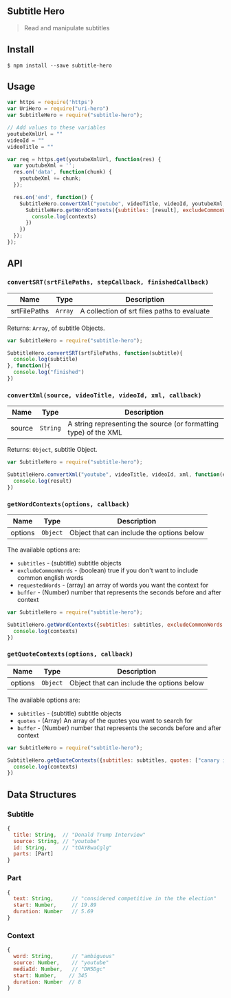 ## Subtitle Hero
> Read and manipulate subtitles

## Install
```
$ npm install --save subtitle-hero
```

## Usage
```javascript
var https = require('https')
var UriHero = require("uri-hero")
var SubtitleHero = require("subtitle-hero");

// Add values to these variables
youtubeXmlUrl = ""
videoId = ""
videoTitle = ""

var req = https.get(youtubeXmlUrl, function(res) {
  var youtubeXml = '';
  res.on('data', function(chunk) {
    youtubeXml += chunk;
  });

  res.on('end', function() {
    SubtitleHero.convertXml("youtube", videoTitle, videoId, youtubeXml, function(err, result){
      SubtitleHero.getWordContexts({subtitles: [result], excludeCommonWords: true, requestedWords: []}, function(err, contexts){
        console.log(contexts)
      })
    }) 
  });
});
```

## API

### `convertSRT(srtFilePaths, stepCallback, finishedCallback)`

| Name | Type | Description |
|------|------|-------------|
| srtFilePaths | `Array` | A collection of srt files paths to evaluate |

Returns: `Array`, of subtitle Objects.

```javascript
var SubtitleHero = require("subtitle-hero");

SubtitleHero.convertSRT(srtFilePaths, function(subtitle){
  console.log(subtitle)
}, function(){
  console.log("finished")
}) 
```

### `convertXml(source, videoTitle, videoId, xml, callback)`

| Name | Type | Description |
|------|------|-------------|
| source | `String` | A string representing the source (or formatting type) of the XML |

Returns: `Object`, subtitle Object.

```javascript
var SubtitleHero = require("subtitle-hero");

SubtitleHero.convertXml("youtube", videoTitle, videoId, xml, function(err, result){
  console.log(result)
}) 
```

### `getWordContexts(options, callback)`

| Name | Type | Description |
|------|------|-------------|
| options | `Object` | Object that can include the options below |

The available options are:

- `subtitles` - (subtitle) subtitle objects
- `excludeCommonWords` - (boolean) true if you don't want to include common english words
- `requestedWords` - (array) an array of words you want the context for
- `buffer` - (Number) number that represents the seconds before and after context 

```javascript
var SubtitleHero = require("subtitle-hero");

SubtitleHero.getWordContexts({subtitles: subtitles, excludeCommonWords: true, requestedWords: []}, function(err, contexts){
  console.log(contexts)
})
```

### `getQuoteContexts(options, callback)`

| Name | Type | Description |
|------|------|-------------|
| options | `Object` | Object that can include the options below |

The available options are:

- `subtitles` - (subtitle) subtitle objects
- `quotes` - (Array) An array of the quotes you want to search for 
- `buffer` - (Number) number that represents the seconds before and after context 

```javascript
var SubtitleHero = require("subtitle-hero");

SubtitleHero.getQuoteContexts({subtitles: subtitles, quotes: ["canary in a coal mine"]}, function(err, contexts){
  console.log(contexts)
})
```

## Data Structures
### Subtitle
```javascript
{ 
  title: String,  // "Donald Trump Interview"
  source: String, // "youtube"
  id: String,     // "tOAY8waCglg"
  parts: [Part]
}
```
### Part 
```javascript
{ 
  text: String,      // "considered competitive in the the election"
  start: Number,     // 19.89
  duration: Number   // 5.69
}
```
### Context 
```javascript
{ 
  word: String,      // "ambiguous"
  source: Number,    // "youtube" 
  mediaId: Number,   // "DH5Dgc" 
  start: Number,    // 345
  duration: Number  // 8
}
```
